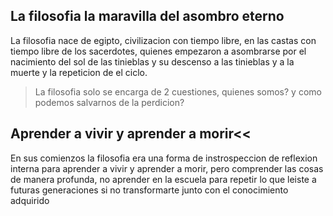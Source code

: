 ## La filosofia la maravilla del asombro eterno
La filosofia nace de egipto, civilizacion con tiempo libre, en las castas con tiempo libre de los sacerdotes, quienes empezaron a asombrarse por el nacimiento del sol de las tinieblas y su descenso a las tinieblas y a la muerte y la repeticion de el ciclo.
> La filosofia solo se encarga de 2 cuestiones, quienes somos? y como podemos salvarnos de la perdicion?

## Aprender a vivir y aprender a morir<<
En sus comienzos la filosofia era una forma de instrospeccion de reflexion interna para aprender a vivir y aprender a morir, pero comprender las cosas de manera profunda, no aprender en la escuela para repetir lo que leiste a futuras generaciones si no transformarte junto con el conocimiento adquirido
